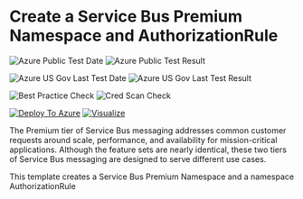 # Create a Service Bus Premium Namespace and AuthorizationRule

![Azure Public Test Date](https://azurequickstartsservice.blob.core.windows.net/badges/101-servicebus-pn-ar/PublicLastTestDate.svg)
![Azure Public Test Result](https://azurequickstartsservice.blob.core.windows.net/badges/101-servicebus-pn-ar/PublicDeployment.svg)

![Azure US Gov Last Test Date](https://azurequickstartsservice.blob.core.windows.net/badges/101-servicebus-pn-ar/FairfaxLastTestDate.svg)
![Azure US Gov Last Test Result](https://azurequickstartsservice.blob.core.windows.net/badges/101-servicebus-pn-ar/FairfaxDeployment.svg)

![Best Practice Check](https://azurequickstartsservice.blob.core.windows.net/badges/101-servicebus-pn-ar/BestPracticeResult.svg)
![Cred Scan Check](https://azurequickstartsservice.blob.core.windows.net/badges/101-servicebus-pn-ar/CredScanResult.svg)

[![Deploy To Azure](https://raw.githubusercontent.com/fathym-it/azure-quickstart-templates/master/1-CONTRIBUTION-GUIDE/images/deploytoazure.svg?sanitize=true)](https://portal.azure.com/#create/Microsoft.Template/uri/https%3A%2F%2Fraw.githubusercontent.com%2Ffathym-it%2Fazure-quickstart-templates%2Fmaster%2F101-servicebus-pn-ar%2Fazuredeploy.json)  [![Visualize](https://raw.githubusercontent.com/fathym-it/azure-quickstart-templates/master/1-CONTRIBUTION-GUIDE/images/visualizebutton.svg?sanitize=true)](http://armviz.io/#/?load=https%3A%2F%2Fraw.githubusercontent.com%2Ffathym-it%2Fazure-quickstart-templates%2Fmaster%2F101-servicebus-pn-ar%2Fazuredeploy.json)

The Premium tier of Service Bus messaging addresses common customer requests around scale, performance, and availability for mission-critical applications. Although the feature sets are nearly identical, these two tiers of Service Bus messaging are designed to serve different use cases.

This template creates a Service Bus Premium Namespace and a namespace AuthorizationRule


